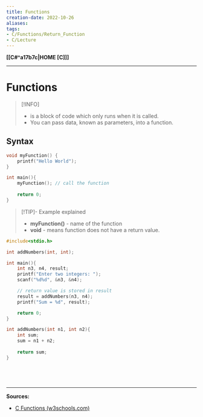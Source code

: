 ```yaml
---
title: Functions
creation-date: 2022-10-26
aliases:
tags:
- C/Functions/Return_Function
- C/Lecture
---
```

**[[C#^a17b7c|HOME [C]]]**

---
# Functions
>[!INFO]
>- is a block of code which only runs when it is called.
>- You can pass data, known as parameters, into a function.

## Syntax
```C
void myFunction() {
	printf("Hello World");
}

int main(){
	myFunction(); // call the function
	
	return 0;
}
```
>[!TIP]- Example explained
>- **myFunction()** - name of the function
>- **void** - means function does not have a return value.

```C
#include<stdio.h>

int addNumbers(int, int);

int main(){
    int n3, n4, result;
    printf("Enter two integers: ");
    scanf("%d%d", &n3, &n4);

    // return value is stored in result
    result = addNumbers(n3, n4);
    printf("Sum = %d", result);

    return 0;
}

int addNumbers(int n1, int n2){
    int sum;
    sum = n1 + n2;
    
    return sum;
}
```

# 

<br>

---
**Sources:**
- [C Functions (w3schools.com)](https://www.w3schools.com/c/c_functions.php)